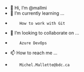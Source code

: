 - 👋 Hi, I’m @mallmi
- 🌱 I’m currently learning ...
-         How to work with Git
- 💞️ I’m looking to collaborate on ...
-         Azure DevOps
- 📫 How to reach me ...
-         Michel.Mallette@bdc.ca

<!---
mallmi/mallmi is a ✨ special ✨ repository because its `README.md` (this file) appears on your GitHub profile.
You can click the Preview link to take a look at your changes.
--->
